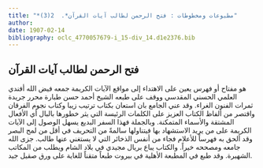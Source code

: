 ```yaml
---
title: "*مطبوعات ومخطوطات : فتح الرحمن لطالب آيات القرآن*.  2(3)"
author: 
date: 1907-02-14
bibliography: oclc_4770057679-i_15-div_14.d1e2376.bib
---
```




##  فتح الرحمن لطالب آيات القرآن 


 هو مفتاح أو فهرس يعين على الاهتداء إلى مواقع الآيات الكريمة جمعه فيض الله أفندي العلمي الحسني المقدسي ووقف على طبعه الشيخ أحمد حسن طبارة محرر جريدة ثمرات   الفنون الغراء. وقد عني الجامع بان استعان بكتاب ترتيب زيبا وكتاب نجوم الفرقان واقتصر من ألفاظ الكتاب العزيز على الكلمات الرئيسة التي يثر خطورها بالبال أي الأفعال المشتقة والأسماء المتمكنة. وبالجملة فهذا السفر البديع يسهل الوصول إلى الآيات الكريمة على من يريد الاستشهاد بها فيتناولها سالمةً من التحريف في أقل من لمح البصر وقد ألحق به فهرساً للأعلام فجاء من أنفس الذخائر التي لا يستغني عنها طالب. جزى الله جامعه ومصححه خيراً. والكتاب يباع بريال مجيدي في بلاد الشام ويطلب من المكاتب الشهيرة. وقد طبع في المطبعة الأهلية في بيروت طبعاً متقناً للغاية على ورق صقيل جيد. 
